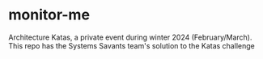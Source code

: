 # monitor-me
Architecture Katas, a private event during winter 2024 (February/March). This repo has the Systems Savants team's solution to the Katas challenge
